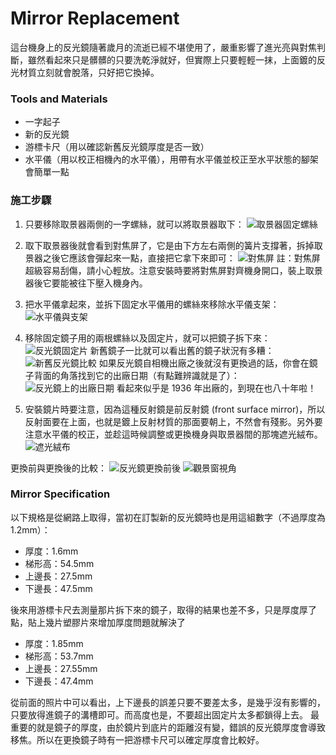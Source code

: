 # Mirror Replacement
這台機身上的反光鏡隨著歲月的流逝已經不堪使用了，嚴重影響了進光亮與對焦判斷，雖然看起來只是髒髒的只要洗乾淨就好，但實際上只要輕輕一抹，上面鍍的反光材質立刻就會脫落，只好把它換掉。

### Tools and Materials
* 一字起子
* 新的反光鏡
* 游標卡尺（用以確認新舊反光鏡厚度是否一致）
* 水平儀（用以校正相機內的水平儀），用帶有水平儀並校正至水平狀態的腳架會簡單一點

### 施工步驟
1. 只要移除取景器兩側的一字螺絲，就可以將取景器取下：
![取景器固定螺絲](../images/P1090469.JPG)
2. 取下取景器後就會看到對焦屏了，它是由下方左右兩側的簧片支撐著，拆掉取景器之後它應該會彈起來一點，直接把它拿下來即可：
![對焦屏](../images/P1090473.JPG)
註：對焦屏超級容易刮傷，請小心輕放。注意安裝時要將對焦屏對齊機身開口，裝上取景器後它要能被往下壓入機身內。

3. 把水平儀拿起來，並拆下固定水平儀用的螺絲來移除水平儀支架：
![水平儀與支架](../images/P1190576.JPG)

4. 移除固定鏡子用的兩根螺絲以及固定片，就可以把鏡子拆下來：
![反光鏡固定片](../images/P1190577.JPG)
新舊鏡子一比就可以看出舊的鏡子狀況有多糟：
![新舊反光鏡比較](../images/P1190587.JPG)
如果反光鏡自相機出廠之後就沒有更換過的話，你會在鏡子背面的角落找到它的出廠日期（有點難辨識就是了）：
![反光鏡上的出廠日期](../images/P1190592.JPG)
看起來似乎是 1936 年出廠的，到現在也八十年啦！

5. 安裝鏡片時要注意，因為這種反射鏡是前反射鏡 (front surface mirror)，所以反射面要在上面，也就是鍍上反射材質的那面要朝上，不然會有殘影。另外要注意水平儀的校正，並趁這時候調整或更換機身與取景器間的那塊遮光絨布。
![遮光絨布](../images/P1200599.JPG)

更換前與更換後的比較：
![反光鏡更換前後](../images/MirrorInstalled.JPG)
![觀景窗視角](../images/FocusScreen.JPG)

### Mirror Specification
以下規格是從網路上取得，當初在訂製新的反光鏡時也是用這組數字（不過厚度為1.2mm）：
* 厚度：1.6mm
* 梯形高：54.5mm
* 上邊長：27.5mm
* 下邊長：47.5mm

後來用游標卡尺去測量那片拆下來的鏡子，取得的結果也差不多，只是厚度厚了點，貼上幾片塑膠片來增加厚度問題就解決了
* 厚度：1.85mm
* 梯形高：53.7mm
* 上邊長：27.55mm
* 下邊長：47.4mm

從前面的照片中可以看出，上下邊長的誤差只要不要差太多，是幾乎沒有影響的，只要放得進鏡子的溝槽即可。而高度也是，不要超出固定片太多都鎖得上去。
最重要的就是鏡子的厚度，由於鏡片到底片的距離沒有變，錯誤的反光鏡厚度會導致移焦。所以在更換鏡子時有一把游標卡尺可以確定厚度會比較好。